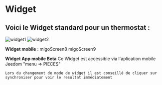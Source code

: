 # Widget

## Voici le **Widget standard** pour un thermostat :

![widget1](https://limad.github.io/plugins-docs/plugins-docs/plugin-test/images/migoThermostat_screenshot1.PNG)
![widget2](https://limad.github.io/plugins-docs/plugins-docs/plugin-test/images/migoThermostat_screenshot2.PNG)

**Widget mobile** :
migoScreen8
migoScreen9

**Widget App mobile Beta**
Ce Widget est accéssible via l'aplication mobile Jeedom "menu => PIECES"

	Lors du changement de mode de widget il est conseillé de cliquer sur synchroniser pour voir le resultat immédiatement 
